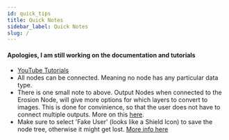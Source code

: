 ```yaml
---
id: quick_tips
title: Quick Notes
sidebar_label: Quick Notes
slug: /
---
```


#### Apologies, I am still working on the documentation and tutorials

- [YouTube Tutorials](io_nodes.md#image-output-node)
- All nodes can be connected. Meaning no node has any particular data type.
- There is one small note to above. Output Nodes when connected to the Erosion Node,
will give more options for which layers to convert to images. This is done for convinience,
so that the user does not have to connect multiple outputs. 
More on this [here](io_nodes.md#image-output-node).
- Make sure to select 'Fake User' (looks like a Shield Icon) to save the node tree, otherwise
it might get lost. 
[More info here](getting_started.md#make-sure-to-select-fake-user-otherwise-your-node-setup-will-be-lost)